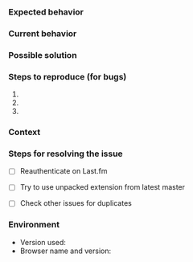 <!--- Provide a general summary of the issue in the title above -->

### Expected behavior
<!--- If you're describing a bug, tell us what should happen -->
<!--- If you're suggesting a change/improvement, tell us how it should work -->

### Current behavior
<!--- If describing a bug, tell us what happens instead of the expected behavior -->
<!--- If suggesting a change/improvement, explain the difference from current behavior -->

### Possible solution
<!--- Not obligatory, but suggest a fix/reason for the bug, -->
<!--- or ideas how to implement the addition or change -->

### Steps to reproduce (for bugs)
<!--- Provide a link to a live example, or an unambiguous set of steps to -->
<!--- reproduce this bug. Include code to reproduce, if relevant -->
<!--- Include browser logs if necessary. If you don't know how to get -->
<!--- these logs, please read this page: https://github.com/web-scrobbler/web-scrobbler/wiki/Debug-the-extension -->
1.
2.
3.

### Context
<!--- How has this issue affected you? What are you trying to accomplish? -->
<!--- Providing context helps us come up with a solution that is most useful in the real world -->

### Steps for resolving the issue
<!--- Don't include this section if you suggest new feature or connector. -->

<!--- Reauthentication helps to resolve scrobbing issues sometimes, so we need to make sure -->
<!--- if you reauthenticated, and it didn't help. If the issue isn't related to reauthentication, -->
<!--- you can remove this step. -->
- [ ] Reauthenticate on Last.fm
<!--- The issue can be fixed but new version isn't released yet.
<!--- If you don't know how to install unpacked extensions, please read this howto: -->
<!--- https://github.com/web-scrobbler/web-scrobbler/wiki/Install-an-unpacked-extension -->
<!--- https://github.com/web-scrobbler/web-scrobbler/wiki/Install-a-temporary-add-on -->
- [ ] Try to use unpacked extension from latest master
<!--- The similar issue can be already created by someone else. Please check the issues page -->
<!--- for possible duplicates: https://github.com/web-scrobbler/web-scrobbler/issues -->
- [ ] Check other issues for duplicates

### Environment
<!--- Include as many relevant details about the environment you experienced the bug in -->
* Version used:
* Browser name and version:
